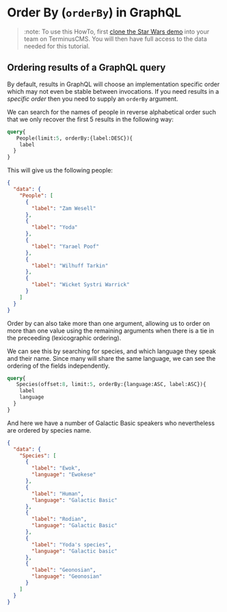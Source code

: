 # Order By (`orderBy`) in GraphQL

> :note:
> To use this HowTo, first [clone the Star Wars
> demo](../use-distributed-features/clone-a-demo.md) into your team on
> TerminusCMS. You will then have full access to the data needed for
> this tutorial.

## Ordering results of a GraphQL query

By default, results in GraphQL will choose an implementation specific
order which may not even be stable between invocations. If you need
results in a *specific order* then you need to supply an `orderBy`
argument.

We can search for the names of people in reverse alphabetical order
such that we only recover the first 5 results in the following way:

```graphql
query{
   People(limit:5, orderBy:{label:DESC}){
    label
  }
}
```

This will give us the following people:

```json
{
  "data": {
    "People": [
      {
        "label": "Zam Wesell"
      },
      {
        "label": "Yoda"
      },
      {
        "label": "Yarael Poof"
      },
      {
        "label": "Wilhuff Tarkin"
      },
      {
        "label": "Wicket Systri Warrick"
      }
    ]
  }
}
```

Order by can also take more than one argument, allowing us to order on
more than one value using the remaining arguments when there is a tie
in the preceeding (lexicographic ordering).

We can see this by searching for species, and which language they
speak and their name. Since many will share the same language, we can
see the ordering of the fields independently.

```graphql
query{
   Species(offset:8, limit:5, orderBy:{language:ASC, label:ASC}){
    label
    language
  }
}
```

And here we have a number of Galactic Basic speakers who nevertheless
are ordered by species name.

```json
{
  "data": {
    "Species": [
      {
        "label": "Ewok",
        "language": "Ewokese"
      },
      {
        "label": "Human",
        "language": "Galactic Basic"
      },
      {
        "label": "Rodian",
        "language": "Galactic Basic"
      },
      {
        "label": "Yoda's species",
        "language": "Galactic basic"
      },
      {
        "label": "Geonosian",
        "language": "Geonosian"
      }
    ]
  }
}
```
